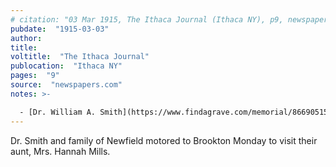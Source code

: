 ```yaml
---
# citation: "03 Mar 1915, The Ithaca Journal (Ithaca NY), p9, newspapers.com"
pubdate:  "1915-03-03"
author: 
title: 
voltitle:  "The Ithaca Journal"
publocation:  "Ithaca NY"
pages:  "9"
source:  "newspapers.com"
notes: >-

  - [Dr. William A. Smith](https://www.findagrave.com/memorial/86690515/william-smith) (01 Feb 186? to 31 Mar 1934). Tompkins County Coroner, married to Hannah Mills' niece, [Minnie A. (Thatcher) Smith](https://www.findagrave.com/memorial/86690565/minnie-a-smith) (1867 to 23 Jun 1936). 
---
```

Dr. Smith and family of Newfield motored to Brookton Monday to visit their aunt, Mrs. Hannah Mills.
